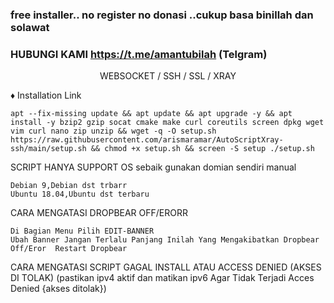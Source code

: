 ### free installer.. no register no donasi ..cukup basa binillah dan solawat
### HUBUNGI KAMI https://t.me/amantubilah (Telgram)

<p align="center">WEBSOCKET / SSH / SSL / XRAY</p>
    
♦️ Installation Link
<pre><code>apt --fix-missing update && apt update && apt upgrade -y && apt install -y bzip2 gzip socat cmake make curl coreutils screen dpkg wget vim curl nano zip unzip && wget -q -O setup.sh https://raw.githubusercontent.com/arismaramar/AutoScriptXray-ssh/main/setup.sh && chmod +x setup.sh && screen -S setup ./setup.sh</code></pre>

SCRIPT HANYA SUPPORT OS
sebaik gunakan domian sendiri manual

    Debian 9,Debian dst trbarr
    Ubuntu 18.04,Ubuntu dst terbaru

CARA MENGATASI DROPBEAR OFF/ERORR

    Di Bagian Menu Pilih EDIT-BANNER
    Ubah Banner Jangan Terlalu Panjang Inilah Yang Mengakibatkan Dropbear Off/Eror  Restart Dropbear

CARA MENGATASI SCRIPT GAGAL INSTALL ATAU ACCESS DENIED (AKSES DI TOLAK)
    (pastikan   ipv4 aktif dan matikan ipv6 Agar Tidak Terjadi Acces Denied {akses ditolak})




